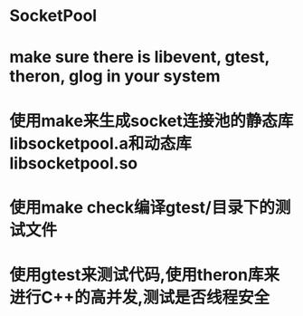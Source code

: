 
SocketPool
======

make sure there is libevent, gtest, theron, glog in your system
======

使用make来生成socket连接池的静态库libsocketpool.a和动态库libsocketpool.so
======
使用make check编译gtest/目录下的测试文件
======

使用gtest来测试代码,使用theron库来进行C++的高并发,测试是否线程安全
======
